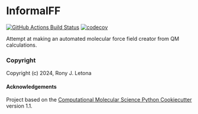 InformalFF
==============================
[//]: # (Badges)
[![GitHub Actions Build Status](https://github.com/zronyj/informalff/workflows/CI/badge.svg)](https://github.com/zronyj/informalff/actions?query=workflow%3ACI)
[![codecov](https://codecov.io/gh/zronyj/InformalFF/branch/main/graph/badge.svg)](https://codecov.io/gh/zronyj/InformalFF/branch/main)


Attempt at making an automated molecular force field creator from QM calculations.

### Copyright

Copyright (c) 2024, Rony J. Letona


#### Acknowledgements
 
Project based on the 
[Computational Molecular Science Python Cookiecutter](https://github.com/molssi/cookiecutter-cms) version 1.1.

